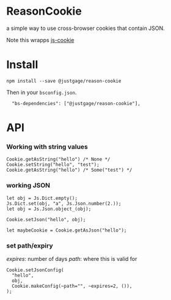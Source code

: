 # ReasonCookie

a simple way to use cross-browser cookies that contain JSON.

Note this wrapps [js-cookie](https://github.com/js-cookie/js-cookie)

# Install

```
npm install --save @justgage/reason-cookie
```

Then in your `bsconfig.json`.

```
  "bs-dependencies": ["@justgage/reason-cookie"],
```

# API

### Working with string values

```reason
Cookie.getAsString("hello") /* None */
Cookie.setString("hello", "test");
Cookie.getAsString("hello") /* Some("test") */
```

### working JSON

```reason
let obj = Js.Dict.empty();
Js.Dict.set(obj, "a", Js.Json.number(2.));
let obj = Js.Json.object_(obj);

Cookie.setJson("hello", obj);

let maybeCookie = Cookie.getAsJson("hello");
```

### set path/expiry

_expires_: number of days
_path_: where this is valid for

```reason
Cookie.setJsonConfig(
  "hello",
  obj,
  Cookie.makeConfig(~path="", ~expires=2, ()),
);
```
